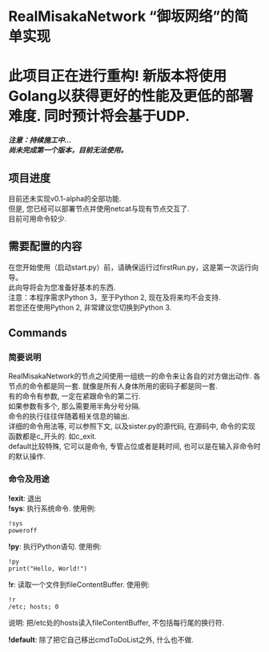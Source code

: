 <!--
 * @Author: FunctionSir
 * @Date: 2022-01-01 14:57:51
 * @LastEditTime: 2022-09-02 17:57:51
 * @LastEditors: FunctionSir
 * @Description: README file
 * @FilePath: /RealMisakaNetwork/README.md
-->

# RealMisakaNetwork “御坂网络”的简单实现

# 此项目正在进行重构! 新版本将使用Golang以获得更好的性能及更低的部署难度. 同时预计将会基于UDP.

***注意：持续施工中…***  
***尚未完成第一个版本，目前无法使用。***  

## 项目进度

目前还未实现v0.1-alpha的全部功能.  
但是, 您已经可以部署节点并使用netcat与现有节点交互了.  
目前可用命令较少.  

## 需要配置的内容

在您开始使用（启动start.py）前，请确保运行过firstRun.py，这是第一次运行向导。  
此向导将会为您准备好基本的东西.  
注意：本程序需求Python 3，至于Python 2, 现在及将来均不会支持.  
若您还在使用Python 2, 非常建议您切换到Python 3.  

## Commands

### 简要说明

RealMisakaNetwork的节点之间使用一组统一的命令来让各自的对方做出动作. 各节点的命令都是同一套. 就像是所有人身体所用的密码子都是同一套.  
有的命令有参数, 一定在紧跟命令的第二行.  
如果参数有多个, 那么需要用半角分号分隔.  
命令的执行往往伴随着相关信息的输出.  
详细的命令用法等, 可以参照下文, 以及sister.py的源代码, 在源码中, 命令的实现函数都是c_开头的. 如c_exit.  
default比较特殊, 它可以是命令, 专管占位或者是耗时间, 也可以是在输入非命令时的默认操作.

### 命令及用途

**!exit**: 退出  
**!sys**: 执行系统命令. 使用例:  

```rmncmd
!sys  
poweroff  
```

**!py**: 执行Python语句. 使用例:

```rmncmd
!py  
print("Hello, World!")  
```

**!r**: 读取一个文件到fileContentBuffer. 使用例:  

```rmncmd
!r
/etc; hosts; 0  
```

说明: 把/etc处的hosts读入fileContentBuffer, 不包括每行尾的换行符.  

**!default**: 除了把它自己移出cmdToDoList之外, 什么也不做.  

